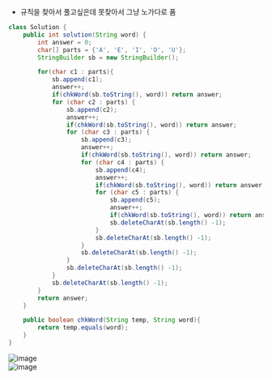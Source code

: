 - 규칙을 찾아서 풀고싶은데 못찾아서 그냥 노가다로 품
```java
class Solution {
    public int solution(String word) {
        int answer = 0;
        char[] parts = {'A', 'E', 'I', 'O', 'U'};
        StringBuilder sb = new StringBuilder();

        for(char c1 : parts){
            sb.append(c1);
            answer++;
            if(chkWord(sb.toString(), word)) return answer;
            for (char c2 : parts) {
                sb.append(c2);
                answer++;
                if(chkWord(sb.toString(), word)) return answer;
                for (char c3 : parts) {
                    sb.append(c3);
                    answer++;
                    if(chkWord(sb.toString(), word)) return answer;
                    for (char c4 : parts) {
                        sb.append(c4);
                        answer++;
                        if(chkWord(sb.toString(), word)) return answer;
                        for (char c5 : parts) {
                            sb.append(c5);
                            answer++;
                            if(chkWord(sb.toString(), word)) return answer;
                            sb.deleteCharAt(sb.length() -1);
                        }
                        sb.deleteCharAt(sb.length() -1);
                    }
                    sb.deleteCharAt(sb.length() -1);
                }
                sb.deleteCharAt(sb.length() -1);
            }
            sb.deleteCharAt(sb.length() -1);
        }
        return answer;
    }

    public boolean chkWord(String temp, String word){
        return temp.equals(word);
    }
}
```
![image](https://user-images.githubusercontent.com/92290312/225053712-d44adfc2-730e-4320-ab00-a5f41c92be1d.png)<br/>
![image](https://user-images.githubusercontent.com/92290312/225053833-94576e4a-0186-4ed7-8291-b8b62ec19439.png)

